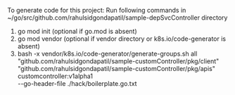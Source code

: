 To generate code for this project:
Run following commands in ~/go/src/github.com/rahulsidgondapatil/sample-depSvcController directory
1) go mod init (optional if go.mod is absent)
2) go mod vendor (optional if vendor directory or k8s.io/code-generator is absent)
3) bash -x vendor/k8s.io/code-generator/generate-groups.sh all \
    "github.com/rahulsidgondapatil/sample-customController/pkg/client" \
    "github.com/rahulsidgondapatil/sample-customController/pkg/apis" \
    customcontroller:v1alpha1   \
    --go-header-file ./hack/boilerplate.go.txt

